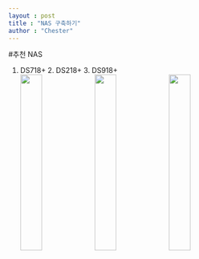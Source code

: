 ```yaml
---
layout : post
title : "NAS 구축하기"
author : "Chester"
---
```


#추천 NAS <br>

1. DS718+                         2. DS218+                       3. DS918+<br>
<img src = "https://www.synology.com/api/products/getPhoto?product=DS718%2B&type=img_s&sort=0" width="30%" height="30%">   <img src = "https://www.synology.com/api/products/getPhoto?product=DS218%2B&type=img_s&sort=0" width="30%" height="30%">    <img src = "https://www.synology.com/api/products/getPhoto?product=DS918%2B&type=img_s&sort=0" width="30%" height="30%">
